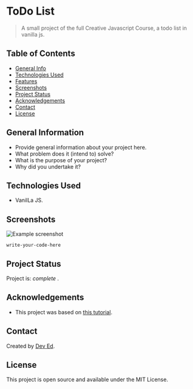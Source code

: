 # ToDo List
> A small project of the full Creative Javascript Course, a todo list in vanilla js.


## Table of Contents
* [General Info](#general-information)
* [Technologies Used](#technologies-used)
* [Features](#features)
* [Screenshots](#screenshots)
* [Project Status](#project-status)
* [Acknowledgements](#acknowledgements)
* [Contact](#contact)
* [License](#license) 


## General Information
- Provide general information about your project here.
- What problem does it (intend to) solve?
- What is the purpose of your project?
- Why did you undertake it?
<!-- You don't have to answer all the questions - just the ones relevant to your project. -->


## Technologies Used
- VanilLa JS.


## Screenshots
![Example screenshot](./img/screenshot.png)
<!-- If you have screenshots you'd like to share, include them here. -->


`write-your-code-here`


## Project Status
Project is:  _complete_ .


## Acknowledgements
- This project was based on [this tutorial](https://www.youtube.com/watch?v=Ttf3CEsEwMQ).



## Contact
Created by [Dev Ed](https://www.youtube.com/watch?v=Ttf3CEsEwMQ).


## License
This project is open source and available under the MIT License. 

